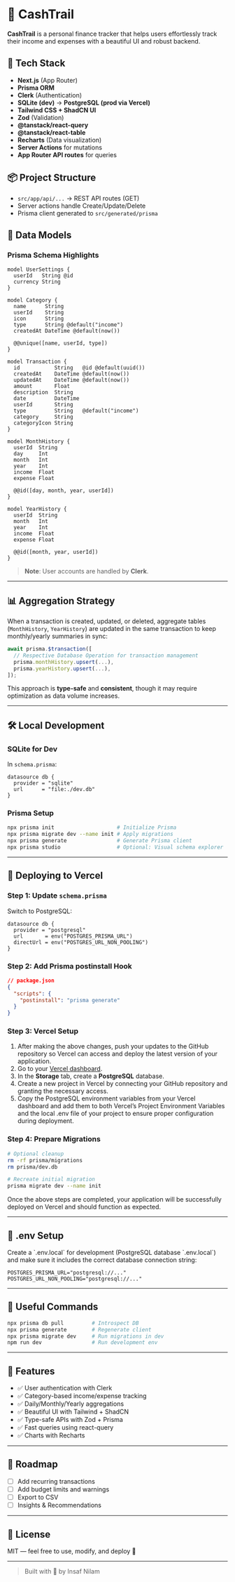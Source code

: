 # 💸 CashTrail

**CashTrail** is a personal finance tracker that helps users effortlessly track their income and expenses with a beautiful UI and robust backend.

## 🚀 Tech Stack

- **Next.js** (App Router)
- **Prisma ORM**
- **Clerk** (Authentication)
- **SQLite (dev)** → **PostgreSQL (prod via Vercel)**
- **Tailwind CSS + ShadCN UI**
- **Zod** (Validation)
- **@tanstack/react-query**
- **@tanstack/react-table**
- **Recharts** (Data visualization)
- **Server Actions** for mutations
- **App Router API routes** for queries

## 📦 Project Structure

- `src/app/api/...` → REST API routes (GET)
- Server actions handle Create/Update/Delete
- Prisma client generated to `src/generated/prisma`

## 🧠 Data Models

### Prisma Schema Highlights

```prisma
model UserSettings {
  userId   String @id
  currency String
}

model Category {
  name      String
  userId    String
  icon      String
  type      String @default("income")
  createdAt DateTime @default(now())

  @@unique([name, userId, type])
}

model Transaction {
  id           String   @id @default(uuid())
  createdAt    DateTime @default(now())
  updatedAt    DateTime @default(now())
  amount       Float
  description  String
  date         DateTime
  userId       String
  type         String   @default("income")
  category     String
  categoryIcon String
}

model MonthHistory {
  userId  String
  day     Int
  month   Int
  year    Int
  income  Float
  expense Float

  @@id([day, month, year, userId])
}

model YearHistory {
  userId  String
  month   Int
  year    Int
  income  Float
  expense Float

  @@id([month, year, userId])
}
```

> **Note**: User accounts are handled by **Clerk**.

---

## 📊 Aggregation Strategy

When a transaction is created, updated, or deleted, aggregate tables (`MonthHistory`, `YearHistory`) are updated in the same transaction to keep monthly/yearly summaries in sync:

```ts
await prisma.$transaction([
  // Respective Database Operation for transaction management
  prisma.monthHistory.upsert(...),
  prisma.yearHistory.upsert(...),
]);
```

This approach is **type-safe** and **consistent**, though it may require optimization as data volume increases.

---

## 🛠 Local Development

### SQLite for Dev

In `schema.prisma`:

```prisma
datasource db {
  provider = "sqlite"
  url      = "file:./dev.db"
}
```

### Prisma Setup

```bash
npx prisma init                    # Initialize Prisma
npx prisma migrate dev --name init # Apply migrations
npx prisma generate                # Generate Prisma client
npx prisma studio                  # Optional: Visual schema explorer
```

---

## 🚀 Deploying to Vercel

### Step 1: Update `schema.prisma`

Switch to PostgreSQL:

```prisma
datasource db {
  provider = "postgresql"
  url       = env("POSTGRES_PRISMA_URL")
  directUrl = env("POSTGRES_URL_NON_POOLING")
}
```

### Step 2: Add Prisma postinstall Hook

```json
// package.json
{
  "scripts": {
    "postinstall": "prisma generate"
  }
}
```

### Step 3: Vercel Setup

1. After making the above changes, push your updates to the GitHub repository so Vercel can access and deploy the latest version of your application.
2. Go to your [Vercel dashboard](https://vercel.com).
3. In the **Storage** tab, create a **PostgreSQL** database.
4. Create a new project in Vercel by connecting your GitHub repository and granting the necessary access.
5. Copy the PostgreSQL environment variables from your Vercel dashboard and add them to both Vercel’s Project Environment Variables and the local .env file of your project to ensure proper configuration during deployment.

### Step 4: Prepare Migrations

```bash
# Optional cleanup
rm -rf prisma/migrations
rm prisma/dev.db

# Recreate initial migration
prisma migrate dev --name init
```

Once the above steps are completed, your application will be successfully deployed on Vercel and should function as expected.

---

## 📁 .env Setup

Create a \`.env.local\` for development (PostgreSQL database \`.env.local\`) and make sure it includes the correct database connection string:

```env
POSTGRES_PRISMA_URL="postgresql://..."
POSTGRES_URL_NON_POOLING="postgresql://..."
```

---

## 🧪 Useful Commands

```bash
npx prisma db pull         # Introspect DB
npx prisma generate        # Regenerate client
npx prisma migrate dev     # Run migrations in dev
npm run dev                # Run development env
```

---

## 🎯 Features

- ✅ User authentication with Clerk
- ✅ Category-based income/expense tracking
- ✅ Daily/Monthly/Yearly aggregations
- ✅ Beautiful UI with Tailwind + ShadCN
- ✅ Type-safe APIs with Zod + Prisma
- ✅ Fast queries using react-query
- ✅ Charts with Recharts

---

## 📌 Roadmap

- [ ] Add recurring transactions
- [ ] Add budget limits and warnings
- [ ] Export to CSV
- [ ] Insights & Recommendations

---

## 📃 License

MIT — feel free to use, modify, and deploy 🚀

---

> Built with 💙 by Insaf Nilam
